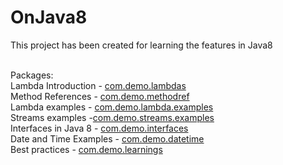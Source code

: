 # OnJava8
This project has been created for learning the features in Java8<br /><br />

Packages:<br />
Lambda Introduction - [com.demo.lambdas](https://github.com/augustinejuly/OnJava8/tree/master/src/main/java/com/demo/lambdas)<br />
Method References - [com.demo.methodref](https://github.com/augustinejuly/OnJava8/tree/master/src/main/java/com/demo/methodref)<br />
Lambda examples - [com.demo.lambda.examples](https://github.com/augustinejuly/OnJava8/tree/master/src/main/java/com/demo/lambda/examples)<br/>
Streams examples -[com.demo.streams.examples](https://github.com/augustinejuly/OnJava8/tree/master/src/main/java/com/demo/streams/examples)<br/>
Interfaces in Java 8 - [com.demo.interfaces](https://github.com/augustinejuly/OnJava8/tree/master/src/main/java/com/demo/interfaces)<br />
Date and Time Examples - [com.demo.datetime](https://github.com/augustinejuly/OnJava8/tree/master/src/main/java/com/demo/datetime)<br />
Best practices - [com.demo.learnings](https://github.com/augustinejuly/OnJava8/tree/master/src/main/java/com/demo/learnings)<br />
